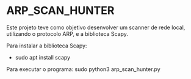 # ARP_SCAN_HUNTER
Este projeto teve como objetivo desenvolver um scanner de rede local, utilizando o protocolo ARP, e a biblioteca Scapy.

Para instalar a biblioteca Scapy:
* sudo apt install scapy

Para executar o programa: sudo python3 arp_scan_hunter.py

